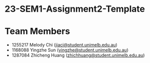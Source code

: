 # 23-SEM1-Assignment2-Template
# Team Members
- 1255217 Melody Chi (<jiaci@student.unimelb.edu.au>)
- 1168088 Yingzhe Sun (<yingzhe@student.unimelb.edu.au>)
- 1287084 Zhicheng Huang (<zhichhuang@student.unimelb.edu.au>)
